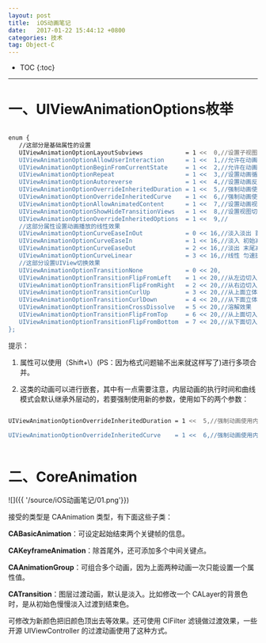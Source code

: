 ```yaml
---
layout: post
title:  iOS动画笔记
date:   2017-01-22 15:44:12 +0800
categories: 技术
tag: Object-C
---
```



* TOC
{:toc}



-----------

一、UIViewAnimationOptions枚举
=====

``` bash

enum {
   //这部分是基础属性的设置
   UIViewAnimationOptionLayoutSubviews            = 1 <<  0,//设置子视图随父视图展示动画
   UIViewAnimationOptionAllowUserInteraction      = 1 <<  1,//允许在动画执行时用户与其进行交互
   UIViewAnimationOptionBeginFromCurrentState     = 1 <<  2,//允许在动画执行时执行新的动画
   UIViewAnimationOptionRepeat                    = 1 <<  3,//设置动画循环执行
   UIViewAnimationOptionAutoreverse               = 1 <<  4,//设置动画反向执行，必须和重复执行一起使用
   UIViewAnimationOptionOverrideInheritedDuration = 1 <<  5,//强制动画使用内层动画的时间值
   UIViewAnimationOptionOverrideInheritedCurve    = 1 <<  6,//强制动画使用内层动画曲线值
   UIViewAnimationOptionAllowAnimatedContent      = 1 <<  7,//设置动画视图实时刷新
   UIViewAnimationOptionShowHideTransitionViews   = 1 <<  8,//设置视图切换时隐藏，而不是移除
   UIViewAnimationOptionOverrideInheritedOptions  = 1 <<  9,//
   //这部分属性设置动画播放的线性效果
   UIViewAnimationOptionCurveEaseInOut            = 0 << 16,//淡入淡出 首末减速
   UIViewAnimationOptionCurveEaseIn               = 1 << 16,//淡入 初始减速
   UIViewAnimationOptionCurveEaseOut              = 2 << 16,//淡出 末尾减速
   UIViewAnimationOptionCurveLinear               = 3 << 16,//线性 匀速执行   
   //这部分设置UIView切换效果
   UIViewAnimationOptionTransitionNone            = 0 << 20,
   UIViewAnimationOptionTransitionFlipFromLeft    = 1 << 20,//从左边切入
   UIViewAnimationOptionTransitionFlipFromRight   = 2 << 20,//从右边切入
   UIViewAnimationOptionTransitionCurlUp          = 3 << 20,//从上面立体进入
   UIViewAnimationOptionTransitionCurlDown        = 4 << 20,//从下面立体进入
   UIViewAnimationOptionTransitionCrossDissolve   = 5 << 20,//溶解效果
   UIViewAnimationOptionTransitionFlipFromTop     = 6 << 20,//从上面切入
   UIViewAnimationOptionTransitionFlipFromBottom  = 7 << 20,//从下面切入
};

```

提示：

1. 属性可以使用（Shift+\）(PS：因为格式问题输不出来就这样写了)进行多项合并。

2. 这类的动画可以进行嵌套，其中有一点需要注意，内层动画的执行时间和曲线模式会默认继承外层动的，若要强制使用新的参数，使用如下的两个参数：

``` bash

UIViewAnimationOptionOverrideInheritedDuration = 1 <<  5,//强制动画使用内层动画的时间值

UIViewAnimationOptionOverrideInheritedCurve    = 1 <<  6,//强制动画使用内层动画曲线值
   
```




二、CoreAnimation
=====

![]({{ '/source/iOS动画笔记/01.png'}})

接受的类型是 CAAnimation 类型，有下面这些子类：

**CABasicAnimation**：可设定起始结束两个关键帧的信息。

**CAKeyframeAnimation**：除首尾外，还可添加多个中间关键点。

**CAAnimationGroup**：可组合多个动画，因为上面两种动画一次只能设置一个属性值。

**CATransition**：图层过渡动画，默认是淡入。比如修改一个 CALayer的背景色时，是从初始色慢慢淡入过渡到结束色。

可修改为新颜色把旧颜色顶出去等效果。还可使用 CIFilter 滤镜做过渡效果，一些开源 UIViewController 的过渡动画使用了这种方式。




